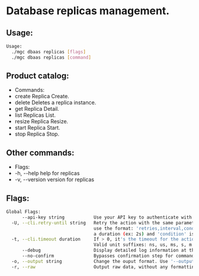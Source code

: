 # Database replicas management.

## Usage:
```bash
Usage:
  ./mgc dbaas replicas [flags]
  ./mgc dbaas replicas [command]
```

## Product catalog:
- Commands:
- create      Replica Create.
- delete      Deletes a replica instance.
- get         Replica Detail.
- list        Replicas List.
- resize      Replica Resize.
- start       Replica Start.
- stop        Replica Stop.

## Other commands:
- Flags:
- -h, --help      help for replicas
- -v, --version   version for replicas

## Flags:
```bash
Global Flags:
      --api-key string           Use your API key to authenticate with the API
  -U, --cli.retry-until string   Retry the action with the same parameters until the given condition is met. The flag parameters
                                 use the format: 'retries,interval,condition', where 'retries' is a positive integer, 'interval' is
                                 a duration (ex: 2s) and 'condition' is a 'engine=value' pair such as "jsonpath=expression"
  -t, --cli.timeout duration     If > 0, it's the timeout for the action execution. It's specified as numbers and unit suffix.
                                 Valid unit suffixes: ns, us, ms, s, m and h. Examples: 300ms, 1m30s
      --debug                    Display detailed log information at the debug level
      --no-confirm               Bypasses confirmation step for commands that ask a confirmation from the user
  -o, --output string            Change the ouput format. Use '--output=help' to know more details. (default "yaml")
  -r, --raw                      Output raw data, without any formatting or coloring
```

